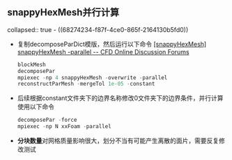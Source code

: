 ## snappyHexMesh并行计算
collapsed:: true
	- ((68274234-f87f-4ce0-865f-2164130b5fd0))
- 复制decomposeParDict模版，然后运行以下命令 [[snappyHexMesh] snappyHexMesh -parallel -- CFD Online Discussion Forums](https://www.cfd-online.com/Forums/openfoam-meshing/250050-snappyhexmesh-parallel.html)
  
  ``` c++
  blockMesh
  decomposePar
  mpiexec -np 4 snappyHexMesh -overwrite -parallel
  reconstructParMesh -mergeTol 1e-05 -constant
  ```
- 后续根据constant文件夹下的边界名称修改0文件夹下的边界条件，并行计算使用以下命令
  
  ``` c++
  decomposePar -force
  mpiexec -np N xxFoam -parallel
  ```
- **分块数量**对网格质量影响很大，划分不当有可能产生离散的面片，需要反复修改测试